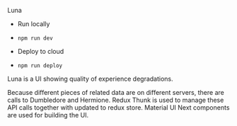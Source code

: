 Luna
* Run locally
- `npm run dev`

* Deploy to cloud
- `npm run deploy`

Luna is a UI showing quality of experience degradations.

Because different pieces of related data are on different servers, there are calls to Dumbledore and Hermione.
Redux Thunk is used to manage these API calls together with updated to redux store.
Material UI Next components are used for building the UI.




